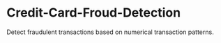 # Credit-Card-Froud-Detection
Detect fraudulent transactions based on numerical transaction patterns.
